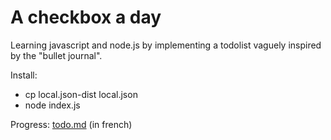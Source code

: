 # A checkbox a day

Learning javascript and node.js by implementing a todolist vaguely inspired by the "bullet journal".

Install:
- cp local.json-dist local.json
- node index.js

Progress: [todo.md](https://github.com/thomaslule/a-checkbox-a-day/blob/master/todo.md) (in french)
